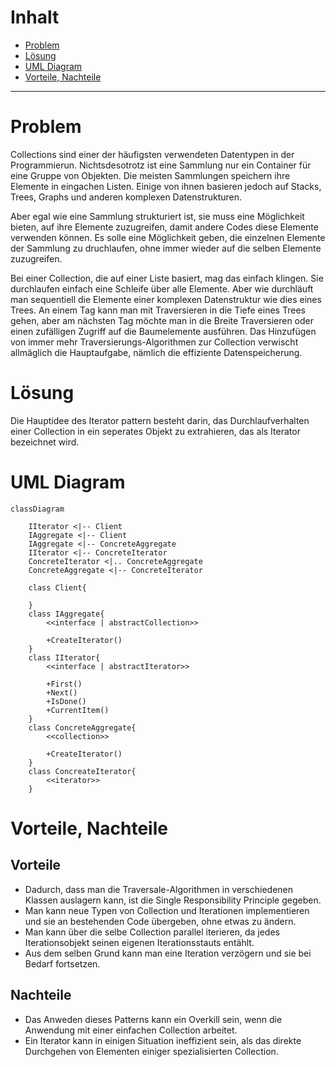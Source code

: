 # Inhalt 

- [Problem](#problem)
- [Lösung](#lösung)
- [UML Diagram](#uml-diagram)
- [Vorteile, Nachteile](#vorteile-nachteile)
  
---

# Problem
Collections sind einer der häufigsten verwendeten Datentypen in der Programmierun. 
Nichtsdesotrotz ist eine Sammlung nur ein Container für eine Gruppe von Objekten. Die meisten Sammlungen speichern 
ihre Elemente in eingachen Listen. Einige von ihnen basieren jedoch auf Stacks, Trees, Graphs und anderen komplexen Datenstrukturen.

Aber egal wie eine Sammlung strukturiert ist, sie muss eine Möglichkeit bieten, auf ihre Elemente zuzugreifen, damit andere Codes 
diese Elemente verwenden können. Es solle eine Möglichkeit geben, die einzelnen Elemente der Sammlung zu druchlaufen,
ohne immer wieder auf die selben Elemente zuzugreifen.

Bei einer Collection, die auf einer Liste basiert, mag das einfach klingen. Sie durchlaufen einfach eine Schleife über alle Elemente.
Aber wie durchläuft man sequentiell die Elemente einer komplexen Datenstruktur wie dies eines Trees. An einem Tag kann 
man mit Traversieren in die Tiefe eines Trees gehen, aber am nächsten Tag möchte man in die Breite Traversieren oder einen 
zufälligen Zugriff auf die Baumelemente ausführen.
Das Hinzufügen von immer mehr Traversierungs-Algorithmen zur Collection verwischt allmäglich die Hauptaufgabe, 
nämlich die effiziente Datenspeicherung.

# Lösung
Die Hauptidee des Iterator pattern besteht darin, das Durchlaufverhalten einer Collection in ein seperates
Objekt zu extrahieren, das als Iterator bezeichnet wird.



# UML Diagram

```mermaid
classDiagram
    
    IIterator <|-- Client
    IAggregate <|-- Client
    IAggregate <|-- ConcreteAggregate
    IIterator <|-- ConcreteIterator
    ConcreteIterator <|.. ConcreteAggregate
    ConcreteAggregate <|-- ConcreteIterator
    
    class Client{
       
    }
    class IAggregate{
        <<interface | abstractCollection>>

        +CreateIterator()
    }
    class IIterator{
        <<interface | abstractIterator>>

        +First()
        +Next()
        +IsDone()
        +CurrentItem()
    }
    class ConcreteAggregate{
        <<collection>>

        +CreateIterator()
    }
    class ConcreateIterator{
        <<iterator>>
    }
```

# Vorteile, Nachteile 

## Vorteile
- Dadurch, dass man die Traversale-Algorithmen in verschiedenen Klassen auslagern kann, ist die Single Responsibility Principle gegeben.
- Man kann neue Typen von Collection und Iterationen implementieren und sie an bestehenden Code übergeben, ohne etwas zu ändern.
- Man kann über die selbe Collection parallel iterieren, da jedes Iterationsobjekt seinen eigenen Iterationsstauts entählt.
- Aus dem selben Grund kann man eine Iteration verzögern und sie bei Bedarf fortsetzen.

## Nachteile
- Das Anweden dieses Patterns kann ein Overkill sein, wenn die Anwendung mit einer einfachen Collection arbeitet.
- Ein Iterator kann in einigen Situation ineffizient sein, als das direkte Durchgehen von Elementen einiger spezialisierten Collection.